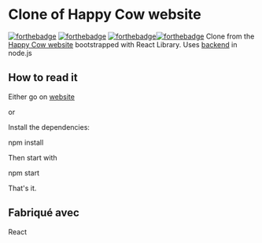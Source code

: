 # Clone of Happy Cow website

[![forthebadge](http://forthebadge.com/images/badges/built-with-love.svg)](http://forthebadge.com) [![forthebadge](https://forthebadge.com/images/badges/contains-17-coffee-cups.svg)](https://forthebadge.com) [![forthebadge](https://forthebadge.com/images/badges/made-with-javascript.svg)](https://forthebadge.com)[![forthebadge](https://forthebadge.com/images/badges/works-on-my-machine.svg)](https://forthebadge.com)
Clone from the [Happy Cow website](https://www.happycow.net/) bootstrapped with React Library.
Uses [backend](https://github.com/Emlych/happy-cow-clone-back) in node.js

## How to read it

Either go on [website](https://happy-cow-clone-eld.netlify.app)

or

Install the dependencies:

npm install

Then start with

npm start

That's it.

## Fabriqué avec

React
